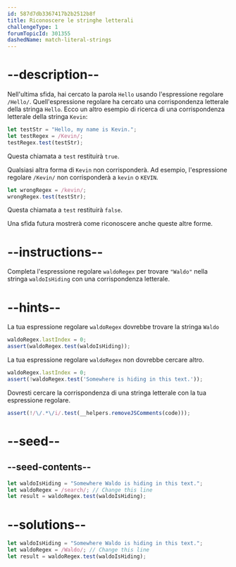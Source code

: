 ```yaml
---
id: 587d7db3367417b2b2512b8f
title: Riconoscere le stringhe letterali
challengeType: 1
forumTopicId: 301355
dashedName: match-literal-strings
---
```


# --description--

Nell'ultima sfida, hai cercato la parola `Hello` usando l'espressione regolare `/Hello/`. Quell'espressione regolare ha cercato una corrispondenza letterale della stringa `Hello`. Ecco un altro esempio di ricerca di una corrispondenza letterale della stringa `Kevin`:

```js
let testStr = "Hello, my name is Kevin.";
let testRegex = /Kevin/;
testRegex.test(testStr);
```

Questa chiamata a `test` restituirà `true`.

Qualsiasi altra forma di `Kevin` non corrisponderà. Ad esempio, l'espressione regolare `/Kevin/` non corrisponderà a `kevin` o `KEVIN`.

```js
let wrongRegex = /kevin/;
wrongRegex.test(testStr);
```

Questa chiamata a `test` restituirà `false`.

Una sfida futura mostrerà come riconoscere anche queste altre forme.

# --instructions--

Completa l'espressione regolare `waldoRegex` per trovare `"Waldo"` nella stringa `waldoIsHiding` con una corrispondenza letterale.

# --hints--

La tua espressione regolare `waldoRegex` dovrebbe trovare la stringa `Waldo`

```js
waldoRegex.lastIndex = 0;
assert(waldoRegex.test(waldoIsHiding));
```

La tua espressione regolare `waldoRegex` non dovrebbe cercare altro.

```js
waldoRegex.lastIndex = 0;
assert(!waldoRegex.test('Somewhere is hiding in this text.'));
```

Dovresti cercare la corrispondenza di una stringa letterale con la tua espressione regolare.

```js
assert(!/\/.*\/i/.test(__helpers.removeJSComments(code)));
```

# --seed--

## --seed-contents--

```js
let waldoIsHiding = "Somewhere Waldo is hiding in this text.";
let waldoRegex = /search/; // Change this line
let result = waldoRegex.test(waldoIsHiding);
```

# --solutions--

```js
let waldoIsHiding = "Somewhere Waldo is hiding in this text.";
let waldoRegex = /Waldo/; // Change this line
let result = waldoRegex.test(waldoIsHiding);
```
